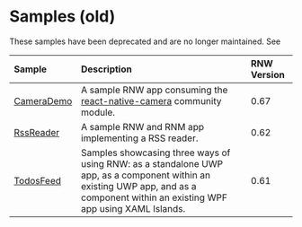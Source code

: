 # Samples (old)

These samples have been deprecated and are no longer maintained. See 

<div align="center">

| Sample | Description | RNW Version |
|:-------|:------------|:------------|
| [CameraDemo](./CameraDemo) | A sample RNW app consuming the [react-native-camera](https://github.com/react-native-camera/react-native-camera) community module. | 0.67 |
| [RssReader](./rssreader) | A sample RNW and RNM app implementing a RSS reader. | 0.62 |
| [TodosFeed](./TodosFeed) | Samples showcasing three ways of using RNW: as a standalone UWP app, as a component within an existing UWP app, and as a component within an existing WPF app using XAML Islands. | 0.61 |

</div>
